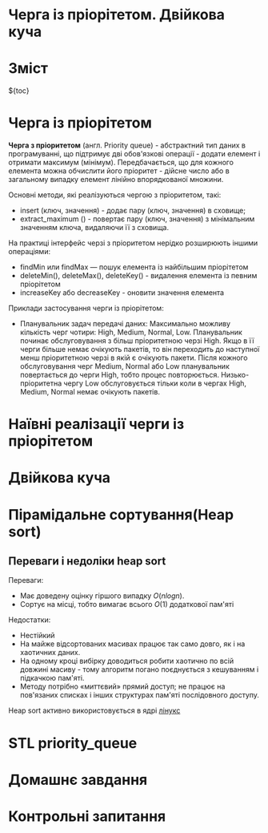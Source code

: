 # Черга із пріорітетом. Двійкова куча

# Зміст

${toc}

# Черга із пріорітетом

**Черга з пріоритетом** (англ. Priority queue) - абстрактний тип даних в програмуванні, що підтримує дві обов'язкові операції - додати елемент і отримати максимум (мінімум). Передбачається, що для кожного елемента можна обчислити його пріоритет - дійсне число або в загальному випадку елемент лінійно впорядкованої множини.

Основні методи, які реалізуються чергою з пріоритетом, такі:

- insert (ключ, значення) - додає пару (ключ, значення) в сховище;
- extract_maximum () - повертає пару (ключ, значення) з мінімальним значенням ключа, видаляючи її з сховища.

На практиці інтерфейс черзі з пріоритетом нерідко розширюють іншими операціями:
- findMin или findMax — пошук елемента із найбільшим пріорітетом
- deleteMin(), deleteMax(), deleteKey() - видалення елемента із певним пріорітетом
- increaseKey або decreaseKey - оновити значення елемента

Приклади застосування черги із пріорітетом:
- Планувальник задач передачі даних:
Максимально можливу кількість черг чотири: High, Medium, Normal, Low. Планувальник починає обслуговування з більш пріоритетною черзі High. Якщо в її черги більше немає очікують пакетів, то він переходить до наступної менш пріоритетною черзі в якій є очікують пакети. Після кожного обслуговування черг Medium, Normal або Low планувальник повертається до черги High, тобто процес повторюється. Низько-пріоритетна чергу Low обслуговується тільки коли в чергах High, Medium, Normal немає очікують пакетів.

# Наївні реалізації черги із пріорітетом

# Двійкова куча

# Пірамідальне сортування(Heap sort)

## Переваги і недоліки heap sort

Переваги:
- Має доведену оцінку гіршого випадку $O(nlog n)$.
- Сортує на місці, тобто вимагає всього $O(1)$ додаткової пам'яті

Недостатки:

- Нестійкий
- На майже відсортованих масивах працює так само довго, як і на хаотичних даних.
- На одному кроці вибірку доводиться робити хаотично по всій довжині масиву - тому алгоритм погано поєднується з кешуванням і підкачкою пам'яті.
- Методу потрібно «миттєвий» прямий доступ; не працює на пов'язаних списках і інших структурах пам'яті послідовного доступу.

Heap sort активно використовується в ядрі [лінукс](https://elixir.bootlin.com/linux/latest/source/lib/sort.c)

# STL priority_queue

# Домашнє завдання

# Контрольні запитання
